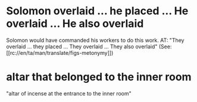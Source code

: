 # Solomon overlaid ... he placed ... He overlaid ... He also overlaid

Solomon would have commanded his workers to do this work. AT: "They overlaid ... they placed ... They overlaid ... They also overlaid" (See: [[rc://en/ta/man/translate/figs-metonymy]])

# altar that belonged to the inner room

"altar of incense at the entrance to the inner room"

